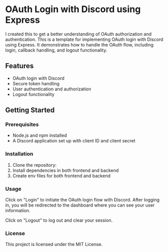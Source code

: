 # OAuth Login with Discord using Express

I created this to get a better understanding of OAuth authorization and authentication. This is a template for implementing OAuth login with Discord using Express. It demonstrates how to handle the OAuth flow, including login, callback handling, and logout functionality.

## Features

- OAuth login with Discord
- Secure token handling
- User authentication and authorization
- Logout functionality

## Getting Started

### Prerequisites

- Node.js and npm installed
- A Discord application set up with client ID and client secret

### Installation

1. Clone the repository:
2. Install dependencies in both frontend and backend
3. Create env files for both frontend and backend

### Usage
Click on "Login" to initiate the OAuth login flow with Discord. After logging in, you will be redirected to the dashboard where you can see your user information.

Click on "Logout" to log out and clear your session.

### License
This project is licensed under the MIT License.